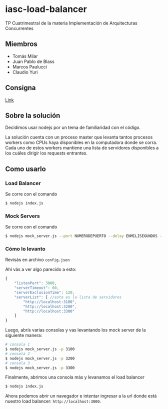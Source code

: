# iasc-load-balancer
TP Cuatrimestral de la materia Implementación de Arquitecturas Concurrentes

## Miembros
* Tomás Milar
* Juan Pablo de Blass
* Marcos Paulucci
* Claudio Yuri

## Consigna
[Link](https://docs.google.com/document/d/1hGKI62Sm0U0BmGuITR31SfEJEYz6LRKKzl7ptXFOrxA/pub)

## Sobre la solución
Decidimos usar nodejs por un tema de familiaridad con el código.

La solución cuenta con un proceso master que levanta tantos procesos workers como CPUs haya disponibles en la computadora donde se corra. Cada uno de estos workers mantiene una lista de servidores disponibles a los cuáles dirigir los requests entrantes.

## Como usarlo

### Load Balancer
Se corre con el comando 
```bash
$ nodejs index.js
```

### Mock Servers
Se corre con el comando 
```bash
$ nodejs mock_server.js --port NUMERODEPUERTO --delay ENMILISEGUNDOS --name NOMBREDELSERVER
```

### Cómo lo levanto

Revisás en archivo `config.json`

Ahí vás a ver algo parecido a esto:
``` javascript
{
    "listenPort": 3000,
    "serverTimeout": 60,
    "serverExclusionTime": 120,
    "serverList": [ //esta es la lista de servidores
        "http://localhost:3100",
        "http://localhost:3200",
        "http://localhost:3300"        
    ]
}
```

Luego, abrís varias consolas y vas levantando los mock server de la siguiente manera:

``` bash
# consola 1
$ nodejs mock_server.js -p 3100
# consola 2
$ nodejs mock_server.js -p 3200
# consola 3
$ nodejs mock_server.js -p 3300
```
Finalmente, abrimos una consola más y levanamos el load balancer
``` bash
$ nodejs index.js
```

Ahora podemos abrir un navegador e intentar ingresar a la url donde está nuestro load balancer: `http://localhost:3000`.